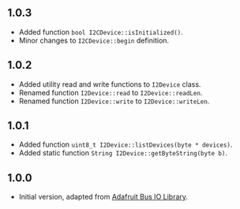 <!-- I2CDevice -->

## 1.0.3

* Added function `bool I2CDevice::isInitialized()`.
* Minor changes to `I2CDevice::begin` definition.

## 1.0.2

* Added utility read and write functions to `I2Device` class.
* Renamed function `I2Device::read` to `I2Device::readLen`.
* Renamed function `I2Device::write` to `I2Device::writeLen`.

## 1.0.1

* Added function `uint8_t I2Device::listDevices(byte * devices)`. 
* Added static function `String I2Device::getByteString(byte b)`.

## 1.0.0

* Initial version, adapted from [Adafruit Bus IO Library](https://github.com/adafruit/Adafruit_BusIO).